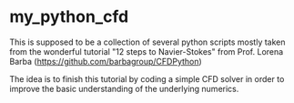 # my_python_cfd
This is supposed to be a collection of several python scripts mostly taken from the wonderful tutorial "12 steps to Navier-Stokes" from Prof. Lorena Barba (https://github.com/barbagroup/CFDPython)

The idea is to finish this tutorial by coding a simple CFD solver in order to improve the basic understanding of the underlying numerics.
